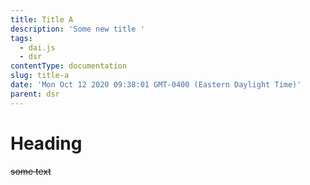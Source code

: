 ```yaml
---
title: Title A
description: 'Some new title '
tags:
  - dai.js
  - dsr
contentType: documentation
slug: title-a
date: 'Mon Oct 12 2020 09:38:01 GMT-0400 (Eastern Daylight Time)'
parent: dsr
---
```

# Heading

~~some text~~